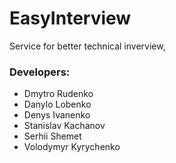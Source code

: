 # EasyInterview

Service for better technical inverview,

### Developers:
* Dmytro Rudenko 
* Danylo Lobenko
* Denys Ivanenko
* Stanislav Kachanov
* Serhii Shemet
* Volodymyr Kyrychenko
